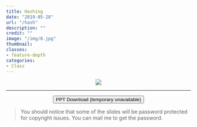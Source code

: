 ```yaml
---
title: Hashing
date: "2019-05-28"
url: "/hash"
description: ""
credit: ""
image: "/img/8.jpg"
thumbnail: 
classes:
- feature-depth
categories:
- Class
---
```

<!--more-->

<center><img src="https://i.loli.net/2019/06/04/5cf657875214f27519.png"></center>

---
<center><button onclick="window.open('')">PPT Download (temporary unavailable)</button></center>



> You should notice that some of the slides will be password protected for copyright issues. You can mail me to get the password.